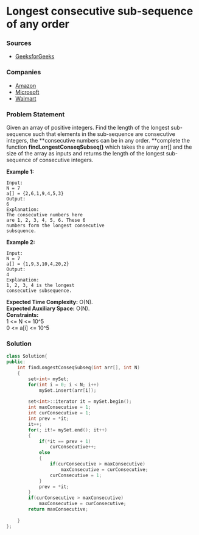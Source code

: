 # Longest consecutive sub-sequence of any order

### Sources

* [GeeksforGeeks](https://practice.geeksforgeeks.org/problems/longest-consecutive-subsequence2449/1#)

### Companies

* [Amazon](../../company-based-lists/amazon.md)
* [Microsoft](../../company-based-lists/microsoft.md)
* [Walmart](../../company-based-lists/walmart.md)

### Problem Statement

Given an array of positive integers. Find the length of the longest sub-sequence such that elements in the sub-sequence are consecutive integers, the **consecutive numbers can be in any order. **complete the function **findLongestConseqSubseq()** which takes the array arr\[] and the size of the array as inputs and returns the length of the longest sub-sequence of consecutive integers.\
&#x20;&#x20;

**Example 1:**

```
Input:
N = 7
a[] = {2,6,1,9,4,5,3}
Output:
6
Explanation:
The consecutive numbers here
are 1, 2, 3, 4, 5, 6. These 6 
numbers form the longest consecutive
subsquence.
```

**Example 2:**

```
Input:
N = 7
a[] = {1,9,3,10,4,20,2}
Output:
4
Explanation:
1, 2, 3, 4 is the longest
consecutive subsequence.
```

**Expected Time Complexity:** O(N).\
**Expected Auxiliary Space:** O(N).\
**Constraints:**\
&#x20;1 <= N <= 10^5\
&#x20;0 <= a\[i] <= 10^5

### Solution

```cpp
class Solution{
public:
    int findLongestConseqSubseq(int arr[], int N)
    {
        set<int> mySet;
        for(int i = 0; i < N; i++)
            mySet.insert(arr[i]);
        
        set<int>::iterator it = mySet.begin();
        int maxConsecutive = 1;
        int curConsecutive = 1;
        int prev = *it;
        it++;
        for(; it!= mySet.end(); it++)
        {
            if(*it == prev + 1)
                curConsecutive++;
            else
            {
                if(curConsecutive > maxConsecutive)
                    maxConsecutive = curConsecutive;
                curConsecutive = 1; 
            }
            prev = *it;
        }
        if(curConsecutive > maxConsecutive)
            maxConsecutive = curConsecutive;
        return maxConsecutive;
        
    }
};
```
